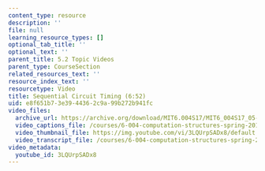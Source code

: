 ```yaml
---
content_type: resource
description: ''
file: null
learning_resource_types: []
optional_tab_title: ''
optional_text: ''
parent_title: 5.2 Topic Videos
parent_type: CourseSection
related_resources_text: ''
resource_index_text: ''
resourcetype: Video
title: Sequential Circuit Timing (6:52)
uid: e8f651b7-3e39-4436-2c9a-99b272b941fc
video_files:
  archive_url: https://archive.org/download/MIT6.004S17/MIT6_004S17_05-02-05_300k.mp4
  video_captions_file: /courses/6-004-computation-structures-spring-2017/9e82522b5c465a18aa71ad9b10144c02_3LQUrpSADx8.vtt
  video_thumbnail_file: https://img.youtube.com/vi/3LQUrpSADx8/default.jpg
  video_transcript_file: /courses/6-004-computation-structures-spring-2017/79b6a9016bb4e06e46a07b4b00510689_3LQUrpSADx8.pdf
video_metadata:
  youtube_id: 3LQUrpSADx8
---
```

